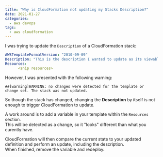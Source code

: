 ```yaml
---
title: "Why is CloudFormation not updating my Stacks Description?"
date: 2021-01-27
categories:
  - aws devops
tags:
  - aws cloudformation
---
```

I was trying to update the `Description` of a CloudFormation stack:

```yaml
AWSTemplateFormatVersion: "2010-09-09"
Description: "This is the description I wanted to update as its viewable within the AWS Console"
Resources:
      <snip resources>
```

However, I was presented with the following warning:

```shell
##[warning]WARNING: no changes were detected for the template or change set. The stack was not updated.
```

So though the stack has changed, changing the **Description** by itself is not enough to trigger CloudFormation to update.  

A work around is to add a variable in your template within the `Resources` section.  
This will be detected as a change, so it "looks" different than what you curently have.  

CloudFormation will then compare the current state to your updated definition and perform an update, including the description.  
When finished, remove the variable and redeploy.